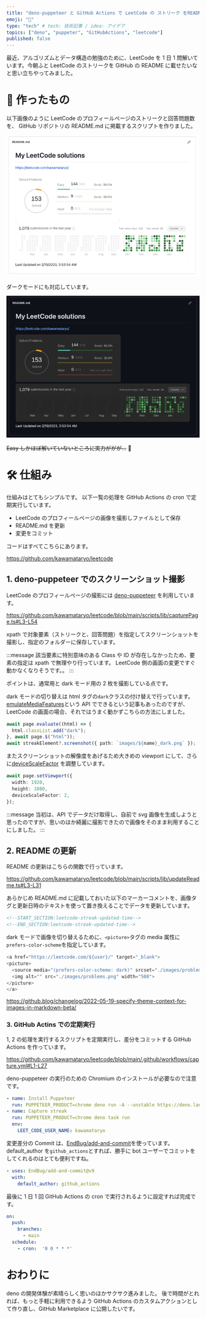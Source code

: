 ```yaml
---
title: "deno-puppeteer と GitHub Actions で LeetCode の ストリーク をREADMEに掲載する"
emoji: "📸"
type: "tech" # tech: 技術記事 / idea: アイデア
topics: ["deno", "puppeter", "GitHubActions", "leetcode"]
published: false
---
```


最近、アルゴリズムとデータ構造の勉強のために、LeetCode を 1 日 1 問解いています。今朝ふと LeetCode のストリークを GitHub の README に載せたいなと思い立ちやってみました。

# 🦾 作ったもの

以下画像のように LeetCode のプロフィールページのストリークと回答問題数を、 GitHub リポジトリの README.md に掲載するスクリプトを作りました。

![](/images/c6580f35160139/2023-02-19-15-22-56.png)

ダークモードにも対応しています。

![](/images/c6580f35160139/2023-02-19-15-23-29.png)

~~Easy しかほぼ解いていないところに実力ががが...~~ 🥹

# 🛠️ 仕組み

仕組みはとてもシンプルです。
以下一覧の処理を GitHub Actions の cron で定期実行しています。

- LeetCode のプロフィールページの画像を撮影しファイルとして保存
- README.md を更新
- 変更をコミット

コードはすべてこちらにあります。

https://github.com/kawamataryo/leetcode

## 1. deno-puppeteer でのスクリーンショット撮影

LeetCode のプロフィールページの撮影には [deno-puppeteer](https://deno.land/x/puppeteer@16.2.0) を利用しています。

https://github.com/kawamataryo/leetcode/blob/main/scripts/lib/capturePage.ts#L3-L54

xpath で対象要素（ストリークと、回答問題）を指定してスクリーンショットを撮影し、指定のフォルダーに保存しています。

:::message
該当要素に特別意味のある Class や ID が存在しなかったため、要素の指定は xpath で無理やり行っています。 LeetCode 側の画面の変更ですぐ動かなくなりそうです。。
:::

ポイントは、通常用と dark モード用の 2 枚を撮影している点です。

dark モードの切り替えは html タグの`dark`クラスの付け替えで行っています。
[emulateMediaFeatures](https://pptr.dev/api/puppeteer.page.emulatemediafeatures)という API でできるという記事もあったのですが、LeetCode の画面の場合、それではうまく動かずこちらの方法にしました。

```ts:scripts/lib/capturePage.ts
await page.evaluate((html) => {
  html.classList.add("dark");
}, await page.$("html"));
await streakElement?.screenshot({ path: `images/${name}_dark.png` });
```

またスクリーンショットの解像度をあげるため大きめの viewport にして、さらに[deviceScaleFactor](https://pptr.dev/api/puppeteer.viewport.devicescalefactor) を調整しています。

```ts:scripts/lib/capturePage.ts
await page.setViewport({
  width: 1920,
  height: 1080,
  deviceScaleFactor: 2,
});
```

:::message
当初は、API でデータだけ取得し、自前で svg 画像を生成しようと思ったのですが、思いのほか綺麗に撮影できたので画像をそのまま利用することにしました。
:::

## 2. README の更新

README の更新はこちらの関数で行っています。

https://github.com/kawamataryo/leetcode/blob/main/scripts/lib/updateReadme.ts#L3-L31

あらかじめ README.md に記載しておいた以下のマーカーコメントを、画像タグと更新日時のテキストを使って置き換えることでデータを更新しています。

```README.md
<!--START_SECTION:leetcode-streak-updated-time-->
<!--END_SECTION:leetcode-streak-updated-time-->
```

dark モードで画像を切り替えるために、`<picture>`タグの media 属性に`prefers-color-scheme`を指定しています。

```html:scripts/lib/capturePage.ts
<a href="https://leetcode.com/${user}/" target="_blank">
<picture>
  <source media="(prefers-color-scheme: dark)" srcset="./images/problems_dark.png" width="500">
  <img alt="" src="./images/problems.png" width="500">
</picture>
</a>
```

https://github.blog/changelog/2022-05-19-specify-theme-context-for-images-in-markdown-beta/

### 3. GitHub Actins での定期実行

1, 2 の処理を実行するスクリプトを定期実行し、差分をコミットする GitHub Actions を作っています。

https://github.com/kawamataryo/leetcode/blob/main/.github/workflows/capture.yml#L1-L27

deno-puppeteer の実行のための Chromium のインストールが必要なので注意です。

```yml:.github/workflows/capture.yml
- name: Install Puppeteer
  run: PUPPETEER_PRODUCT=chrome deno run -A --unstable https://deno.land/x/puppeteer@16.2.0/install.ts
- name: Capture streak
  run: PUPPETEER_PRODUCT=chrome deno task run
  env:
    LEET_CODE_USER_NAME: kawamataryo
```

変更差分の Commit は、[EndBug/add-and-commit](https://github.com/EndBug/add-and-commit)を使っています。
default_author を`github_actions`とすれば、勝手に bot ユーザーでコミットをしてくれるのはとても便利ですね。

```yml:.github/workflows/capture.yml
- uses: EndBug/add-and-commit@v9
  with:
    default_author: github_actions
```

最後に 1 日 1 回 GitHub Actions の cron で実行されるように設定すれば完成です。

```yml:.github/workflows/capture.yml
on:
  push:
    branches:
      - main
  schedule:
    - cron:  '0 0 * * *'
```

# おわりに

deno の開発体験が素晴らしく思いのほかサクサク進みました。
後で時間がとれれば、もっと手軽に利用できるよう GitHub Actions のカスタムアクションとして作り直し、GitHub Marketplace に公開したいです。
